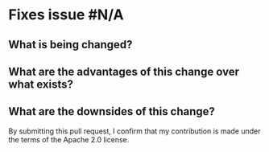 # Fixes issue #N/A

<!-- Thank you for contributing ❤️

Please fill out the details below to help the reviewers understand
the change. -->

## What is being changed?

## What are the advantages of this change over what exists?

## What are the downsides of this change?

By submitting this pull request, I confirm that my contribution is made under the terms of the Apache 2.0 license.
